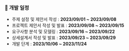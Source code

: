 ### 📅 개발 일정
- 주제 설정 및 제안서 작성 : **2023/09/01 ~ 2023/09/08** 
- 프로젝트 제안서 작성 및 발표 : **2023/09/08 ~ 2023/09/15**
- 요구사항 분석 및 모델링 : **2023/09/16 ~ 2023/09/22**
- 상세설계서 작성 및 발표 : **2023/09/23 ~ 2023/09/29** 
- 개발 단계 : **2023/10/06 ~ 2023/11/24**


